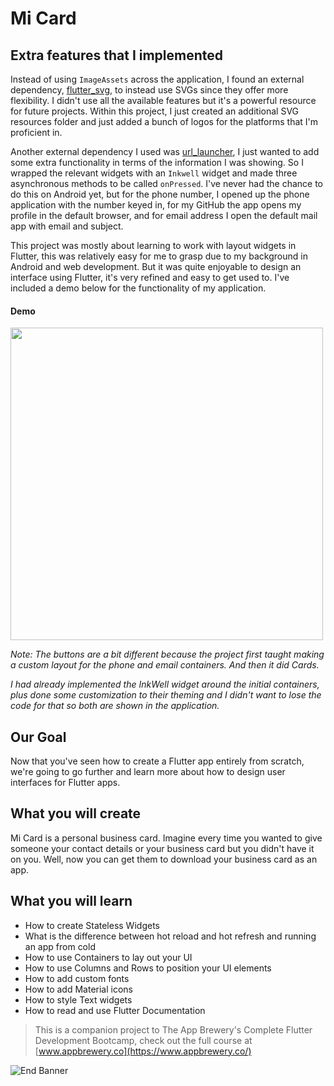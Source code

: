 # Mi Card

## Extra features that I implemented

Instead of using `ImageAssets` across the application, I found an external dependency, [flutter_svg](https://pub.dev/packages/flutter_svg), to instead use SVGs since they offer more flexibility. I didn't use all the available features but it's a powerful resource for future projects. Within this project, I just created an additional SVG resources folder and just added a bunch of logos for the platforms that I'm proficient in.

Another external dependency I used was [url_launcher](https://pub.dev/packages/url_launcher), I just wanted to add some extra functionality in terms of the information I was showing. So I wrapped the relevant widgets with an `Inkwell` widget and made three asynchronous methods to be called `onPressed`. I've never had the chance to do this on Android yet, but for the phone number, I opened up the phone application with the number keyed in, for my GitHub the app opens my profile in the default browser, and for email address I open the default mail app with email and subject.

This project was mostly about learning to work with layout widgets in Flutter, this was relatively easy for me to grasp due to my background in Android and web development. But it was quite enjoyable to design an interface using Flutter, it's very refined and easy to get used to. I've included a demo below for the functionality of my application.

#### Demo

<img src="demo.gif" height="500" />

*Note: The buttons are a bit different because the project first taught making a custom layout for the phone and email containers. And then it did Cards.*

*I had already implemented the InkWell widget around the initial containers, plus done some customization to their theming and I didn't want to lose the code for that so both are shown in the application.*

## Our Goal

Now that you've seen how to create a Flutter app entirely from scratch, we're going to go further and learn more about how to design user interfaces for Flutter apps.

## What you will create

Mi Card is a personal business card. Imagine every time you wanted to give someone your contact details or your business card but you didn't have it on you. Well, now you can get them to download your business card as an app.

## What you will learn

* How to create Stateless Widgets
* What is the difference between hot reload and hot refresh and running an app from cold
* How to use Containers to lay out your UI
* How to use Columns and Rows to position your UI elements
* How to add custom fonts
* How to add Material icons
* How to style Text widgets
* How to read and use Flutter Documentation



>This is a companion project to The App Brewery's Complete Flutter Development Bootcamp, check out the full course at [www.appbrewery.co](https://www.appbrewery.co/)

![End Banner](https://github.com/londonappbrewery/Images/blob/master/readme-end-banner.png)
